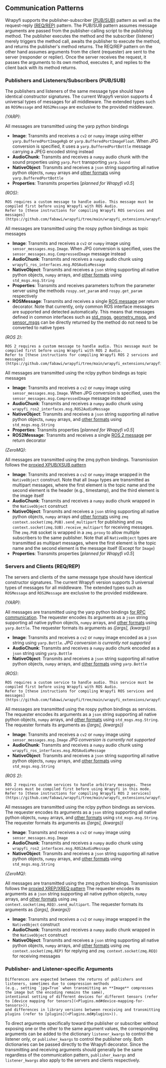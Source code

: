 ## Communication Patterns

Wrapyfi supports the publisher-subscriber [(PUB/SUB)](#publishers-and-listeners-subscribers-pub-sub) pattern as well as the request-reply [(REQ/REP)](#servers-and-clients-req-rep) pattern. 
The PUB/SUB pattern assumes message arguments are passed from the publisher-calling script to the publishing method. 
The publisher executes the method and the subscriber (listener) merely triggers the method call, awaits the publisher to execute the method, and returns the publisher's method returns.
The REQ/REP pattern on the other hand assumes arguments from the client (requester) are sent to the server (responder or replier). Once the server receives the request, it passes the arguments
to its own method, executes it, and replies to the client back with its method returns.


### Publishers and Listeners/Subscribers (PUB/SUB)

The publishers and listeners of the same message type should have identical constructor signatures. The current Wrapyfi version supports
4 universal types of messages for all middleware. The extended types such as `ROSMessage` and `ROS2Message` are exclusive to the provided middleware.

*(YARP)*:

All messages are transmitted using the yarp python bindings

* **Image**: Transmits and receives a `cv2` or `numpy` image using either `yarp.BufferedPortImageRgb` or `yarp.BufferedPortImageFloat`. 
             When JPG conversion is specified, it uses a `yarp.BufferedPortBottle` message carrying a JPEG encoded string instead
* **AudioChunk**: Transmits and receives a `numpy` audio chunk with the sound properties using `yarp.Port` transporting `yarp.Sound`
* **NativeObject**: Transmits and receives a `json` string supporting all native python objects, `numpy` arrays and [other formats](<Plugins.md#data-structure-types>) using `yarp.BufferedPortBottle`
* **Properties**: Transmits properties [*planned for Wrapyfi v0.5*]

*(ROS)*:

```{warning}
ROS requires a custom message to handle audio. This message must be compiled first before using Wrapyfi with ROS Audio. 
Refer to [these instructions for compiling Wrapyfi ROS services and messages](https://github.com/fabawi/wrapyfi/tree/main/wrapyfi_extensions/wrapyfi_ros_interfaces/README.md).
```

All messages are transmitted using the rospy python bindings as topic messages

* **Image**: Transmits and receives a `cv2` or `numpy` image using `sensor_messages.msg.Image`. When JPG conversion is specified, uses the `sensor_messages.msg.CompressedImage` message instead
* **AudioChunk**: Transmits and receives a `numpy` audio chunk using `wrapyfi_ros_interfaces.msg.ROSAudioMessage`
* **NativeObject**: Transmits and receives a `json` string supporting all native python objects, `numpy` arrays, and [other formats](<Plugins.md#data-structure-types>) using `std_msgs.msg.String`
* **Properties**: Transmits and receives parameters  to/from the parameter server using the methods `rospy.set_param` and `rospy.get_param` respectively
* **ROSMessage**: Transmits and receives a single [ROS message](http://wiki.ros.org/msg) per return decorator. Note that currently, only common ROS interface messages 
                  are supported and detected automatically. This means that messages defined in common interfaces such as [std_msgs](http://wiki.ros.org/std_msgs), 
                  [geometry_msgs](http://wiki.ros.org/geometry_msgs), and [sensor_msgs](http://wiki.ros.org/sensor_msgs) can be directly 
                  returned by the method do not need to be converted to native types

*(ROS 2)*: 

```{warning}
ROS 2 requires a custom message to handle audio. This message must be compiled first before using Wrapyfi with ROS 2 Audio. 
Refer to [these instructions for compiling Wrapyfi ROS 2 services and messages](https://github.com/fabawi/wrapyfi/tree/main/wrapyfi_extensions/wrapyfi_ros2_interfaces/README.md).
```

All messages are transmitted using the rclpy python bindings as topic messages

* **Image**: Transmits and receives a `cv2` or `numpy` image using `sensor_messages.msg.Image`. When JPG conversion is specified, uses the `sensor_messages.msg.CompressedImage` message instead
* **AudioChunk**: Transmits and receives a `numpy` audio chunk using `wrapyfi_ros2_interfaces.msg.ROS2AudioMessage`
* **NativeObject**: Transmits and receives a `json` string supporting all native python objects, `numpy` arrays, and [other formats](<Plugins.md#data-structure-types>) using `std_msgs.msg.String`
* **Properties**: Transmits properties [*planned for Wrapyfi v0.5*]
* **ROS2Message**: Transmits and receives a single [ROS 2 message](https://docs.ros.org/en/humble/Concepts/About-ROS-Interfaces.html) per return decorator

*(ZeroMQ)*:

All messages are transmitted using the zmq python bindings. Transmission follows the [proxied XPUB/XSUB pattern](https://rfc.zeromq.org/spec/29/)

* **Image**: Transmits and receives a `cv2` or `numpy` image wrapped in the `NativeObject` construct. Note that all `Image` types
                    are transmitted as multipart messages, where the first element is the topic name and the second element is the header (e.g., timestamp), 
                    and the third element is the image itself 
* **AudioChunk**: Transmits and receives a `numpy` audio chunk wrapped in the `NativeObject` construct
* **NativeObject**: Transmits and receives a `json` string supporting all native python objects, `numpy` arrays and [other formats](<Plugins.md#data-structure-types>) using 
                    `zmq context.socket(zmq.PUB).send_multipart` for publishing and `zmq context.socket(zmq.SUB).receive_multipart` for receiving messages.
                    The `zmq.PUB` socket is wrapped in a `zmq.proxy` to allow multiple subscribers to the same publisher. Note that all `NativeObject` types
                    are transmitted as multipart messages, where the first element is the topic name and the second element is the message itself (Except for `Image`)
* **Properties**: Transmits properties [*planned for Wrapyfi v0.5*]


### Servers and Clients (REQ/REP)

The servers and clients of the same message type should have identical constructor signatures. The current Wrapyfi version supports
3 universal types of messages for all middleware. The extended types such as `ROSMessage` and `ROS2Message` are exclusive to the provided middleware.

*(YARP)*:

All messages are transmitted using the yarp python bindings [for RPC communication](https://www.yarp.it/latest/rpc_ports.html).
The requester encodes its arguments as a `json` string supporting all native python objects, `numpy` arrays, and [other formats](<Plugins.md#data-structure-types>) using `yarp.Bottle`.
The requester formats its arguments as *(\[args\], {kwargs})*

* **Image**: Transmits and receives a `cv2` or `numpy` image encoded as a `json` string using `yarp.Bottle`. *JPG conversion is currently not supported* 
* **AudioChunk**: Transmits and receives a `numpy` audio chunk encoded as a `json` string using `yarp.Bottle`
* **NativeObject**: Transmits and receives a `json` string supporting all native python objects, `numpy` arrays, and [other formats](<Plugins.md#data-structure-types>) using `yarp.Bottle`

*(ROS)*:

```{warning}
ROS requires a custom service to handle audio. This service must be compiled first before using Wrapyfi with ROS Audio. 
Refer to [these instructions for compiling Wrapyfi ROS services and messages](https://github.com/fabawi/wrapyfi/tree/main/wrapyfi_extensions/wrapyfi_ros_interfaces/README.md).
```

All messages are transmitted using the rospy python bindings as services.
The requester encodes its arguments as a `json` string supporting all native python objects, `numpy` arrays, and [other formats](<Plugins.md#data-structure-types>) using `std_msgs.msg.String`.
The requester formats its arguments as *(\[args\], {kwargs})*

* **Image**: Transmits and receives a `cv2` or `numpy` image using `sensor_messages.msg.Image` *JPG conversion is currently not supported* 
* **AudioChunk**: Transmits and receives a `numpy` audio chunk using `wrapyfi_ros_interfaces.msg.ROSAudioMessage`
* **NativeObject**: Transmits and receives a `json` string supporting all native python objects, `numpy` arrays, and [other formats](<Plugins.md#data-structure-types>) using `std_msgs.msg.String`

*(ROS 2)*:

```{warning}
ROS 2 requires custom services to handle arbitrary messages. These services must be compiled first before using Wrapyfi in this mode. 
Refer to [these instructions for compiling Wrapyfi ROS 2 services](https://github.com/fabawi/wrapyfi/tree/main/wrapyfi_extensions/wrapyfi_ros2_interfaces/README.md).
```

All messages are transmitted using the rclpy python bindings as services.
The requester encodes its arguments as a `json` string supporting all native python objects, `numpy` arrays, and [other formats](<Plugins.md#data-structure-types>) using `std_msgs.msg.String`.
The requester formats its arguments as *(\[args\], {kwargs})*

* **Image**: Transmits and receives a `cv2` or `numpy` image using `sensor_messages.msg.Image`
* **AudioChunk**: Transmits and receives a `numpy` audio chunk using `wrapyfi_ros2_interfaces.msg.ROS2AudioMessage`
* **NativeObject**: Transmits and receives a `json` string supporting all native python objects, `numpy` arrays, and [other formats](<Plugins.md#data-structure-types>) using `std_msgs.msg.String`

*(ZeroMQ)*:

All messages are transmitted using the zmq python bindings. Transmission follows the [proxied XREP/XREQ pattern](http://wiki.zeromq.org/tutorials:dealer-and-router)
The requester encodes its arguments as a `json` string supporting all native python objects, `numpy` arrays, and [other formats](<Plugins.md#data-structure-types>) using `zmq context.socket(zmq.REQ).send_multipart`.
The requester formats its arguments as *(\[args\], {kwargs})*

* **Image**: Transmits and receives a `cv2` or `numpy` image wrapped in the `NativeObject` construct
* **AudioChunk**: Transmits and receives a `numpy` audio chunk wrapped in the `NativeObject` construct
* **NativeObject**: Transmits and receives a `json` string supporting all native python objects, `numpy` arrays, and [other formats](<Plugins.md#data-structure-types>) using 
                    `zmq context.socket(zmq.REP)` for replying and `zmq context.socket(zmq.REQ)` for receiving messages


### Publisher- and Listener-specific Arguments

```{warning}
Differences are expected between the returns of publishers and listeners, sometimes due to compression methods 
(e.g., setting `jpg=True` when transmitting an **Image** compresses the image but the encoding remains the same), 
intentional setting of different devices for different tensors (refer to [device mapping for tensors](<Plugins.md#device-mapping-for-tensors>)), 
and differences in library versions between receiving and transmitting plugins (refer to [plugins](<Plugins.md#plugins>)). 
```

To direct arguments specifically toward the publisher or subscriber without exposing one or the other to the same argument values, the corresponding arguments can be added to the dictionary `listener_kwargs` to control the listener only, or `publisher_kwargs` to control the publisher only. Both dictionaries can be passed directly to the Wrapyfi decorator.
Since the transmitting and receiving arguments should generally be the same regardless of the communication pattern, `publisher_kwargs` and `listener_kwargs` also apply to the servers and clients respectively.

